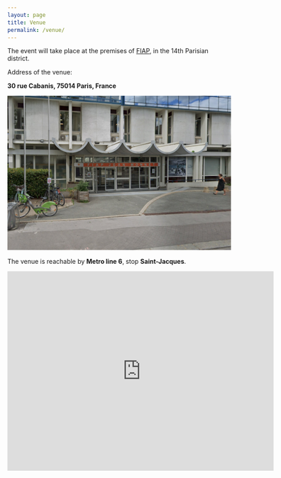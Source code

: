```yaml
---
layout: page
title: Venue
permalink: /venue/
---
```


The event will take place at the premises of [FIAP](https://www.fiap.paris), in the 14th Parisian district.

Address of the venue:

**30 rue Cabanis, 75014 Paris, France**

![FIAP entrance](/static/fiap.png)

The venue is reachable by **Metro line 6**, stop **Saint-Jacques**.

<iframe src="https://www.google.com/maps/embed?pb=!1m18!1m12!1m3!1d2626.437500255945!2d2.3358346772130125!3d48.83079307132834!2m3!1f0!2f0!3f0!3m2!1i1024!2i768!4f13.1!3m3!1m2!1s0x47e671bc228ec207%3A0x15b14e1a947babcc!2s30%20Rue%20Cabanis%2C%2075014%20Paris!5e0!3m2!1sen!2sfr!4v1706637162958!5m2!1sen!2sfr" width="600" height="450" style="border:0;" allowfullscreen="" loading="lazy" referrerpolicy="no-referrer-when-downgrade"></iframe>

